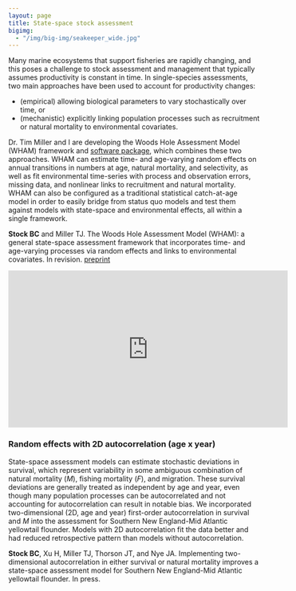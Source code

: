 ```yaml
---
layout: page
title: State-space stock assessment
bigimg:
  - "/img/big-img/seakeeper_wide.jpg"
---
```


Many marine ecosystems that support fisheries are rapidly changing, and this poses a challenge to stock assessment and management that typically assumes productivity is constant in time. In single-species assessments, two main approaches have been used to account for productivity changes: 

- (empirical) allowing biological parameters to vary stochastically over time, or 
- (mechanistic) explicitly linking population processes such as recruitment or natural mortality to environmental covariates.

Dr. Tim Miller and I are developing the Woods Hole Assessment Model (WHAM) framework and [software package](https://timjmiller.github.io/wham/), which combines these two approaches. WHAM can estimate time- and age-varying random effects on annual transitions in numbers at age, natural mortality, and selectivity, as well as fit environmental time-series with process and observation errors, missing data, and nonlinear links to recruitment and natural mortality. WHAM can also be configured as a traditional statistical catch-at-age model in order to easily bridge from status quo models and test them against models with state-space and environmental effects, all within a single framework.

**Stock BC** and Miller TJ. The Woods Hole Assessment Model (WHAM): a general state-space assessment framework that incorporates time- and age-varying processes via random effects and links to environmental covariates. In revision. [preprint](https://github.com/brianstock-NOAA/wham-sim/blob/master/paper/wham-sim-paper.pdf)

<iframe width="560" height="315" src="https://www.youtube-nocookie.com/embed/o8vJvbIaOdE" frameborder="0" allow="accelerometer; autoplay; clipboard-write; encrypted-media; gyroscope; picture-in-picture" allowfullscreen></iframe>

### Random effects with 2D autocorrelation (age x year)

State-space assessment models can estimate stochastic deviations in survival, which represent variability in some ambiguous combination of natural mortality (*M*), fishing mortality (*F*), and migration. These survival deviations are generally treated as independent by age and year, even though many population processes can be autocorrelated and not accounting for autocorrelation can result in notable bias. We incorporated two-dimensional (2D, age and year) first-order autocorrelation in survival and *M* into the assessment for Southern New England-Mid Atlantic yellowtail flounder. Models with 2D autocorrelation fit the data better and had reduced retrospective pattern than models without autocorrelation.

**Stock BC**, Xu H, Miller TJ, Thorson JT, and Nye JA. Implementing two-dimensional autocorrelation in either survival or natural mortality improves a state-space assessment model for Southern New England-Mid Atlantic yellowtail flounder. In press.


